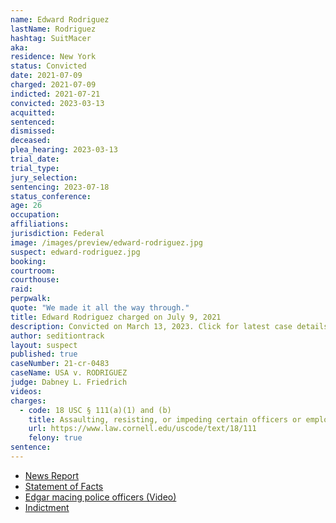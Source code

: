 ```yaml
---
name: Edward Rodriguez
lastName: Rodriguez
hashtag: SuitMacer
aka:
residence: New York
status: Convicted
date: 2021-07-09
charged: 2021-07-09
indicted: 2021-07-21
convicted: 2023-03-13
acquitted:
sentenced:
dismissed:
deceased:
plea_hearing: 2023-03-13
trial_date:
trial_type:
jury_selection:
sentencing: 2023-07-18
status_conference:
age: 26
occupation:
affiliations:
jurisdiction: Federal
image: /images/preview/edward-rodriguez.jpg
suspect: edward-rodriguez.jpg
booking:
courtroom:
courthouse:
raid:
perpwalk:
quote: "We made it all the way through."
title: Edward Rodriguez charged on July 9, 2021
description: Convicted on March 13, 2023. Click for latest case details.
author: seditiontrack
layout: suspect
published: true
caseNumber: 21-cr-0483
caseName: USA v. RODRIGUEZ
judge: Dabney L. Friedrich
videos:
charges:
  - code: 18 USC § 111(a)(1) and (b)
    title: Assaulting, resisting, or impeding certain officers or employees (using a deadly or dangerous weapon)
    url: https://www.law.cornell.edu/uscode/text/18/111
    felony: true
sentence:
---
```


- [News Report](https://www.msn.com/en-us/news/crime/here-in-america-we-fight-back-formally-dressed-man-dubbed-suitmacer-charged-with-spraying-police-during-capitol-siege/ar-AALZYmU)
- [Statement of Facts](https://www.justice.gov/usao-dc/case-multi-defendant/file/1410871/download)
- [Edgar macing police officers (Video)](https://twitter.com/1600PennPooch/status/1413630211774730242)
- [Indictment](https://www.justice.gov/usao-dc/case-multi-defendant/file/1460061/download)
